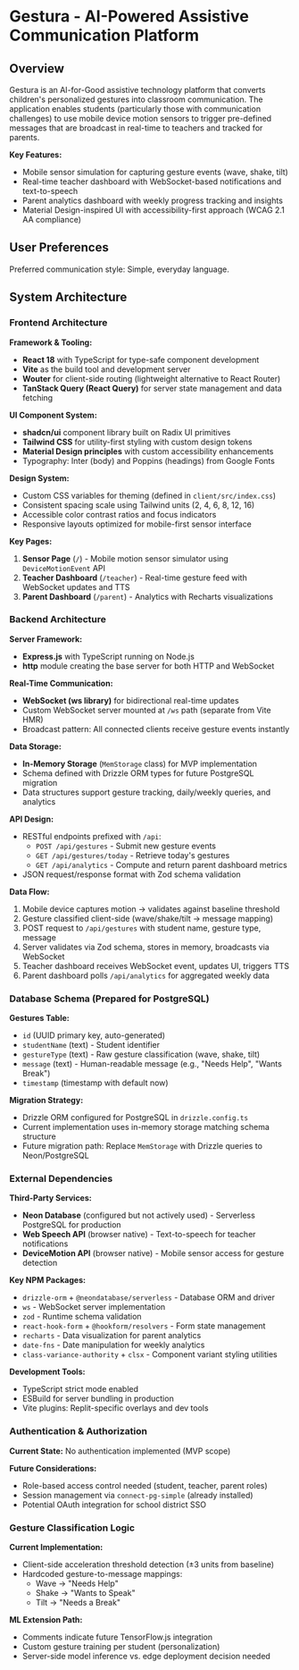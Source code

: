 # Gestura - AI-Powered Assistive Communication Platform

## Overview

Gestura is an AI-for-Good assistive technology platform that converts children's personalized gestures into classroom communication. The application enables students (particularly those with communication challenges) to use mobile device motion sensors to trigger pre-defined messages that are broadcast in real-time to teachers and tracked for parents.

**Key Features:**
- Mobile sensor simulation for capturing gesture events (wave, shake, tilt)
- Real-time teacher dashboard with WebSocket-based notifications and text-to-speech
- Parent analytics dashboard with weekly progress tracking and insights
- Material Design-inspired UI with accessibility-first approach (WCAG 2.1 AA compliance)

## User Preferences

Preferred communication style: Simple, everyday language.

## System Architecture

### Frontend Architecture

**Framework & Tooling:**
- **React 18** with TypeScript for type-safe component development
- **Vite** as the build tool and development server
- **Wouter** for client-side routing (lightweight alternative to React Router)
- **TanStack Query (React Query)** for server state management and data fetching

**UI Component System:**
- **shadcn/ui** component library built on Radix UI primitives
- **Tailwind CSS** for utility-first styling with custom design tokens
- **Material Design principles** with custom accessibility enhancements
- Typography: Inter (body) and Poppins (headings) from Google Fonts

**Design System:**
- Custom CSS variables for theming (defined in `client/src/index.css`)
- Consistent spacing scale using Tailwind units (2, 4, 6, 8, 12, 16)
- Accessible color contrast ratios and focus indicators
- Responsive layouts optimized for mobile-first sensor interface

**Key Pages:**
1. **Sensor Page** (`/`) - Mobile motion sensor simulator using `DeviceMotionEvent` API
2. **Teacher Dashboard** (`/teacher`) - Real-time gesture feed with WebSocket updates and TTS
3. **Parent Dashboard** (`/parent`) - Analytics with Recharts visualizations

### Backend Architecture

**Server Framework:**
- **Express.js** with TypeScript running on Node.js
- **http** module creating the base server for both HTTP and WebSocket

**Real-Time Communication:**
- **WebSocket (ws library)** for bidirectional real-time updates
- Custom WebSocket server mounted at `/ws` path (separate from Vite HMR)
- Broadcast pattern: All connected clients receive gesture events instantly

**Data Storage:**
- **In-Memory Storage** (`MemStorage` class) for MVP implementation
- Schema defined with Drizzle ORM types for future PostgreSQL migration
- Data structures support gesture tracking, daily/weekly queries, and analytics

**API Design:**
- RESTful endpoints prefixed with `/api`:
  - `POST /api/gestures` - Submit new gesture events
  - `GET /api/gestures/today` - Retrieve today's gestures
  - `GET /api/analytics` - Compute and return parent dashboard metrics
- JSON request/response format with Zod schema validation

**Data Flow:**
1. Mobile device captures motion → validates against baseline threshold
2. Gesture classified client-side (wave/shake/tilt → message mapping)
3. POST request to `/api/gestures` with student name, gesture type, message
4. Server validates via Zod schema, stores in memory, broadcasts via WebSocket
5. Teacher dashboard receives WebSocket event, updates UI, triggers TTS
6. Parent dashboard polls `/api/analytics` for aggregated weekly data

### Database Schema (Prepared for PostgreSQL)

**Gestures Table:**
- `id` (UUID primary key, auto-generated)
- `studentName` (text) - Student identifier
- `gestureType` (text) - Raw gesture classification (wave, shake, tilt)
- `message` (text) - Human-readable message (e.g., "Needs Help", "Wants Break")
- `timestamp` (timestamp with default now)

**Migration Strategy:**
- Drizzle ORM configured for PostgreSQL in `drizzle.config.ts`
- Current implementation uses in-memory storage matching schema structure
- Future migration path: Replace `MemStorage` with Drizzle queries to Neon/PostgreSQL

### External Dependencies

**Third-Party Services:**
- **Neon Database** (configured but not actively used) - Serverless PostgreSQL for production
- **Web Speech API** (browser native) - Text-to-speech for teacher notifications
- **DeviceMotion API** (browser native) - Mobile sensor access for gesture detection

**Key NPM Packages:**
- `drizzle-orm` + `@neondatabase/serverless` - Database ORM and driver
- `ws` - WebSocket server implementation
- `zod` - Runtime schema validation
- `react-hook-form` + `@hookform/resolvers` - Form state management
- `recharts` - Data visualization for parent analytics
- `date-fns` - Date manipulation for weekly analytics
- `class-variance-authority` + `clsx` - Component variant styling utilities

**Development Tools:**
- TypeScript strict mode enabled
- ESBuild for server bundling in production
- Vite plugins: Replit-specific overlays and dev tools

### Authentication & Authorization

**Current State:** No authentication implemented (MVP scope)

**Future Considerations:**
- Role-based access control needed (student, teacher, parent roles)
- Session management via `connect-pg-simple` (already installed)
- Potential OAuth integration for school district SSO

### Gesture Classification Logic

**Current Implementation:**
- Client-side acceleration threshold detection (±3 units from baseline)
- Hardcoded gesture-to-message mappings:
  - Wave → "Needs Help"
  - Shake → "Wants to Speak"
  - Tilt → "Needs a Break"

**ML Extension Path:**
- Comments indicate future TensorFlow.js integration
- Custom gesture training per student (personalization)
- Server-side model inference vs. edge deployment decision needed